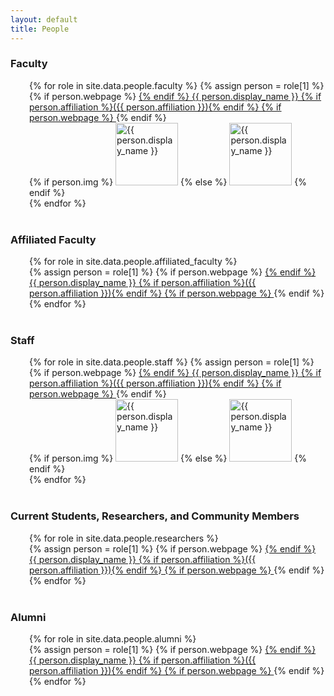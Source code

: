 ```yaml
---
layout: default
title: People
---
```


<h3>Faculty</h3>
<div style="padding-left:30px;">
	{% for role in site.data.people.faculty %}
		{% assign person = role[1] %}
		<dt class="person">
		  {% if person.webpage %}
		  <a href="{{ person.webpage |escape }}">
		  {% endif %}
			{{ person.display_name }}
            {% if person.affiliation %}({{ person.affiliation }}){% endif %}
		  {% if person.webpage %}
		  </a>
		  {% endif %}
		  <br />
		  {% if person.img %}
			<img src="img/{{ person.img }}" alt="{{ person.display_name }}" class="img-rounded" width="100">
		  {% else %}
			<img src="img/profile_blank.jpg" alt="{{ person.display_name }}" class="img-rounded" width="100">
		  {% endif %}
		</dt>
	{% endfor %}
</div>

<br style="clear:both">

<h3>Affiliated Faculty</h3>
<div style="padding-left:30px;">
{% for role in site.data.people.affiliated_faculty %}
      <dt class="person">
	      {% assign person = role[1] %}
	  {% if person.webpage %}
	      <a href="{{ person.webpage |escape }}">
	  {% endif %}
	  {{ person.display_name }}
      {% if person.affiliation %}({{ person.affiliation }}){% endif %}
	  {% if person.webpage %}
	      </a>
	  {% endif %}
	  <br />
      </dt>
{% endfor %}
</div>

<br style="clear:both">

<h3>Staff</h3>
<div style="padding-left:30px;">
	{% for role in site.data.people.staff %}
		{% assign person = role[1] %}
		<dt class="person">
		  {% if person.webpage %}
		  <a href="{{ person.webpage |escape }}">
		  {% endif %}
			{{ person.display_name }}
            {% if person.affiliation %}({{ person.affiliation }}){% endif %}
		  {% if person.webpage %}
		  </a>
		  {% endif %}
		  <br />
		  {% if person.img %}
			<img src="img/{{ person.img }}" alt="{{ person.display_name }}" class="img-rounded" width="100">
		  {% else %}
			<img src="img/profile_blank.jpg" alt="{{ person.display_name }}" class="img-rounded" width="100">
		  {% endif %}
		</dt>
	{% endfor %}
</div>

<br style="clear:both">

<h3>Current Students, Researchers, and Community Members</h3>
<div style="padding-left:30px;">
{% for role in site.data.people.researchers %}
      <dt class="person">
	      {% assign person = role[1] %}
	  {% if person.webpage %}
	      <a href="{{ person.webpage |escape }}">
	  {% endif %}
	  {{ person.display_name }}
      {% if person.affiliation %}({{ person.affiliation }}){% endif %}
	  {% if person.webpage %}
	      </a>
	  {% endif %}
	  <br />
      </dt>
{% endfor %}
</div>

<br style="clear:both">

<h3>Alumni</h3>
<div style="padding-left:30px;">
{% for role in site.data.people.alumni %}
      <dt class="person">
	      {% assign person = role[1] %}
	  {% if person.webpage %}
	      <a href="{{ person.webpage |escape }}">
	  {% endif %}
	  {{ person.display_name }}
      {% if person.affiliation %}({{ person.affiliation }}){% endif %}
	  {% if person.webpage %}
	      </a>
	  {% endif %}
      </dt>
{% endfor %}
</div>

<br style="clear:both">

